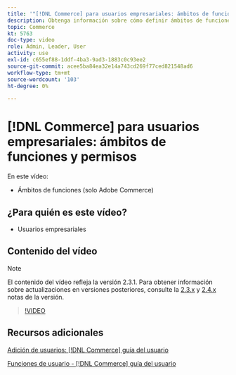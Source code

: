 ```yaml
---
title: '"[!DNL Commerce] para usuarios empresariales: ámbitos de funciones y permisos"'
description: Obtenga información sobre cómo definir ámbitos de funciones (exclusivos de Adobe Commerce) y los permisos asociados por sitio o almacén.
topic: Commerce
kt: 5763
doc-type: video
role: Admin, Leader, User
activity: use
exl-id: c655ef88-1ddf-4ba3-9ad3-1883c0c93ee2
source-git-commit: acee5ba84ea32e14a743cd269f77ced821548ad6
workflow-type: tm+mt
source-wordcount: '103'
ht-degree: 0%

---
```


# [!DNL Commerce] para usuarios empresariales: ámbitos de funciones y permisos

En este vídeo:

- Ámbitos de funciones (solo Adobe Commerce)

## ¿Para quién es este vídeo?

- Usuarios empresariales

## Contenido del vídeo

>[!NOTE]
>
>El contenido del vídeo refleja la versión 2.3.1. Para obtener información sobre actualizaciones en versiones posteriores, consulte la [ 2.3.x](https://devdocs.magento.com/guides/v2.3/release-notes/bk-release-notes.html) y [2.4.x](https://devdocs.magento.com/guides/v2.4/release-notes/bk-release-notes.html) notas de la versión.

>[!VIDEO](https://video.tv.adobe.com/v/35948?quality=12&learn=on)

## Recursos adicionales

[Adición de usuarios: [!DNL Commerce] guía del usuario](https://docs.magento.com/user-guide/system/permissions-users-all.html)

[Funciones de usuario - [!DNL Commerce] guía del usuario](https://docs.magento.com/user-guide/system/permissions-user-roles.html)
